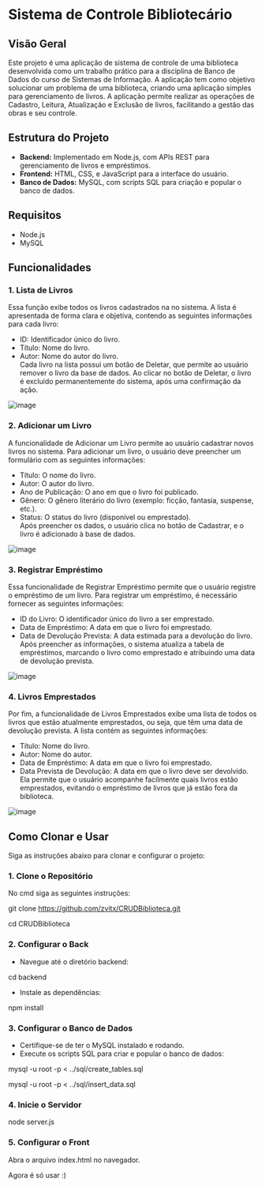 # Sistema de Controle Bibliotecário

## Visão Geral

Este projeto é uma aplicação de sistema de controle de uma biblioteca desenvolvida como um trabalho prático para a disciplina de Banco de Dados do curso de Sistemas de Informação. A aplicação tem como objetivo solucionar um problema de uma biblioteca, criando uma aplicação simples para gerenciamento de livros. A aplicação permite realizar as operações de Cadastro, Leitura, Atualização e Exclusão de livros, facilitando a gestão das obras e seu controle.

## Estrutura do Projeto

- **Backend:** Implementado em Node.js, com APIs REST para gerenciamento de livros e empréstimos.
- **Frontend:** HTML, CSS, e JavaScript para a interface do usuário.
- **Banco de Dados:** MySQL, com scripts SQL para criação e popular o banco de dados.


## Requisitos

- Node.js
- MySQL

## Funcionalidades
### 1. Lista de Livros
Essa função exibe todos os livros cadastrados na no sistema. A lista é apresentada de forma clara e objetiva, contendo as seguintes informações para cada livro:

- ID: Identificador único do livro.
- Título: Nome do livro.
- Autor: Nome do autor do livro.<br>
Cada livro na lista possui um botão de Deletar, que permite ao usuário remover o livro da base de dados. Ao clicar no botão de Deletar, o livro é excluído permanentemente do sistema, após uma confirmação da ação.

![image](https://github.com/user-attachments/assets/63c84af8-eab1-479c-8b87-2bbabf8dc07f)

### 2. Adicionar um Livro
A funcionalidade de Adicionar um Livro permite ao usuário cadastrar novos livros no sistema. Para adicionar um livro, o usuário deve preencher um formulário com as seguintes informações:

- Título: O nome do livro.
- Autor: O autor do livro.
- Ano de Publicação: O ano em que o livro foi publicado.
- Gênero: O gênero literário do livro (exemplo: ficção, fantasia, suspense, etc.).
- Status: O status do livro (disponível ou emprestado).<br>
Após preencher os dados, o usuário clica no botão de Cadastrar, e o livro é adicionado à base de dados.

![image](https://github.com/user-attachments/assets/e0780a12-a7f7-4def-a40b-e45e09a6d898)

### 3. Registrar Empréstimo
Essa funcionalidade de Registrar Empréstimo permite que o usuário registre o empréstimo de um livro. Para registrar um empréstimo, é necessário fornecer as seguintes informações:

- ID do Livro: O identificador único do livro a ser emprestado.
- Data de Empréstimo: A data em que o livro foi emprestado.
- Data de Devolução Prevista: A data estimada para a devolução do livro.<br>
Após preencher as informações, o sistema atualiza a tabela de empréstimos, marcando o livro como emprestado e atribuindo uma data de devolução prevista.

![image](https://github.com/user-attachments/assets/a921c032-fdbe-47c4-bdd4-b2918cc8abf2)

### 4. Livros Emprestados
Por fim, a funcionalidade de Livros Emprestados exibe uma lista de todos os livros que estão atualmente emprestados, ou seja, que têm uma data de devolução prevista. A lista contém as seguintes informações:

- Título: Nome do livro.
- Autor: Nome do autor.
- Data de Empréstimo: A data em que o livro foi emprestado.
- Data Prevista de Devolução: A data em que o livro deve ser devolvido.<br>
Ela permite que o usuário acompanhe facilmente quais livros estão emprestados, evitando o empréstimo de livros que já estão fora da biblioteca.

![image](https://github.com/user-attachments/assets/3934a933-0903-4ee2-ae68-9a88186967fd)

## Como Clonar e Usar
Siga as instruções abaixo para clonar e configurar o projeto:

### 1. Clone o Repositório
No cmd siga as seguintes instruções:

git clone https://github.com/zvitx/CRUDBiblioteca.git

cd CRUDBiblioteca
### 2. Configurar o Back
- Navegue até o diretório backend:
  
cd backend
- Instale as dependências:
  
npm install

### 3. Configurar o Banco de Dados
- Certifique-se de ter o MySQL instalado e rodando.
- Execute os scripts SQL para criar e popular o banco de dados:
  
mysql -u root -p < ../sql/create_tables.sql

mysql -u root -p < ../sql/insert_data.sql

### 4. Inicie o Servidor

node server.js


### 5. Configurar o Front
Abra o arquivo index.html no navegador.

Agora é só usar :)
